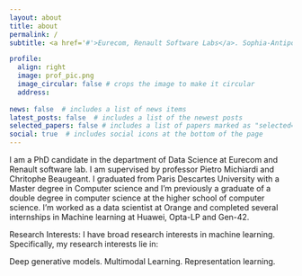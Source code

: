 ```yaml
---
layout: about
title: about
permalink: /
subtitle: <a href='#'>Eurecom, Renault Software Labs</a>. Sophia-Antipolis, France.

profile:
  align: right
  image: prof_pic.png
  image_circular: false # crops the image to make it circular
  address: 
   
news: false  # includes a list of news items
latest_posts: false  # includes a list of the newest posts
selected_papers: false # includes a list of papers marked as "selected={true}"
social: true  # includes social icons at the bottom of the page
---
```

I am a PhD candidate in the department of Data Science at Eurecom and Renault software lab. I am supervised by professor Pietro Michiardi and Chritophe Beaugeant. I graduated from Paris Descartes University with a Master degree in Computer science and I’m previously a graduate of a double degree in computer science at the higher school of computer science. I’m worked as a data
scientist at Orange and completed several internships in Machine learning at Huawei, Opta-LP and Gen-42.

Research Interests: I have broad research interests in machine learning. Specifically, my research interests lie in:

Deep generative models.
Multimodal Learning.
Representation learning.
